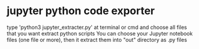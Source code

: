 # jupyter python code exporter
type 'python3 jupyter_extracter.py' at terminal or cmd and choose all files that you want extract python scripts
You can choose your Jupyter notebook files (one file or more), then it extract them into "out" directory as .py files
